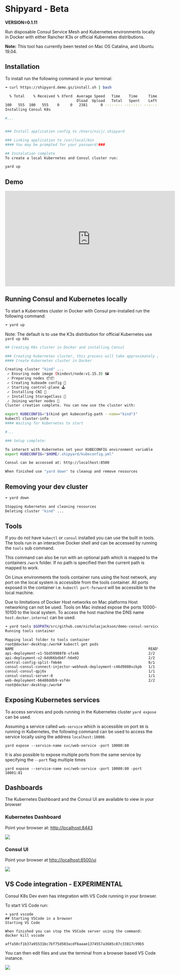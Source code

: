 # Shipyard - Beta

**VERSION=0.1.11**

Run disposable Consul Service Mesh and Kubernetes environments locally in Docker with either Rancher K3s or official
Kubernetes distributions.

**Note:** This tool has currently been tested on Mac OS Catalina, and Ubuntu 19.04.

## Installation
To install run the following command in your terminal:

```bash
➜ curl https://shipyard.demo.gs/install.sh | bash
```

```bash
  % Total    % Received % Xferd  Average Speed   Time    Time     Time  Current
                                 Dload  Upload   Total   Spent    Left  Speed
100   555  100   555    0     0   2381      0 --:--:-- --:--:-- --:--:--  2381
Installing Consul K8s

#...


### Install application config to /Users/nicj/.shipyard

### Linking application to /usr/local/bin
#### You may be prompted for your password!###

## Instalation complete
To create a local Kubernetes and Consul cluster run:

yard up
```

## Demo

<iframe width="560" height="315" src="https://www.youtube.com/embed/FK0LtLDQLJc" frameborder="0" allow="accelerometer; autoplay; encrypted-media; gyroscope; picture-in-picture" allowfullscreen></iframe>

## Running Consul and Kubernetes locally
To start a Kubernetes cluster in Docker with Consul pre-installed run the following command:

```bash
➜ yard up
```

Note: The default is to use the K3s distribution for official Kubernetes use `yard up k8s`

```bash
## Creating K8s cluster in Docker and installing Consul

### Creating Kubernetes cluster, this process will take approximately 2 minutes
#### Create Kubernetes cluster in Docker

Creating cluster "kind" ...
 ✓ Ensuring node image (kindest/node:v1.15.3) 🖼
 ✓ Preparing nodes 📦📦
 ✓ Creating kubeadm config 📜
 ✓ Starting control-plane 🕹️
 ✓ Installing CNI 🔌
 ✓ Installing StorageClass 💾
 ✓ Joining worker nodes 🚜
Cluster creation complete. You can now use the cluster with:

export KUBECONFIG="$(kind get kubeconfig-path --name="kind")"
kubectl cluster-info
#### Waiting for Kubernetes to start

#...

### Setup complete:

To interact with Kubernetes set your KUBECONFIG environment variable
export KUBECONFIG="$HOME/.shipyard/kubeconfig.yml"

Consul can be accessed at: http://localhost:8500

When finished use "yard down" to cleanup and remove resources
```

## Removing your dev cluster

```bash
➜ yard down
```

```bash
Stopping Kubernetes and cleaning resources
Deleting cluster "kind" ...
```

## Tools
If you do not have `kubectl` or `consul` installed you can use the built in tools. The tools run in an interactive
Docker shell and can be accessed by running the `tools` sub command.

This command can also be run with an optional path which is mapped to the 
containers `/work` folder. If no path is specified then the current path is mapped to work.

On Linux environments the tools container runs using the host network, any port on the local system is accessible
from the tools container. All ports exposed in the container i.e. `kubectl port-forward` will be accessible to the
local machine.

Due to limitations of Docker Host networks on Mac platforms Host networking can not be used. Tools on Mac instead
expose the ports 10000-10100 to the local system. To access the host machine the DNS name `host.docker.internal` can
be used.

```bash
➜ yard tools $GOPATH/src/github.com/nicholasjackson/demo-consul-service-mesh/kubernetes/traffic_splitting
Running tools container

Mapping local folder to tools container
root@docker-desktop:/work# kubectl get pods
NAME                                                              READY   STATUS      RESTARTS   AGE
api-deployment-v1-5bd59988f8-sfx46                                2/2     Running     0          11m
api-deployment-v2-6dd66bdb6f-h6m92                                2/2     Running     0          11m
central-config-split-fmb4m                                        0/1     Completed   0          11m
consul-consul-connect-injector-webhook-deployment-c46d9888vzkpb   1/1     Running     0          22m
consul-consul-qpj6v                                               1/1     Running     0          22m
consul-consul-server-0                                            1/1     Running     0          22m
web-deployment-66488ddb9-vsf4n                                    2/2     Running     0          11m
root@docker-desktop:/work#
```

## Exposing Kubernetes services
To access services and pods running in the Kubernetes cluster `yard expose` can be used.

Assuming a service called `web-service` which is accessible on port `80` is running in Kubernetes, the following
command can be used to access the service locally using the address `localhost:10000`.

```
yard expose --service-name svc/web-service -port 10000:80
```

It is also possible to expose multiple ports from the same service by specifying the
`--port` flag multiple times

```
yard expose --service-name svc/web-service -port 10000:80 -port 10001:81
```

## Dashboards
The Kubernetes Dashboard and the Consul UI are available to view in your browser

### Kubernetes Dashboard
Point your browser at: [http://localhost:8443](http://localhost:8443)

![](/images/k8s_dashboard.png)

### Consul UI
Point your browser at [http://localhost:8500/ui](http://localhost:8500/ui)

![](/images/consul_ui.png)

## VS Code integration - EXPERIMENTAL
Consul K8s Dev even has integration with VS Code running in your browser.

To start VS Code run:

```
➜ yard vscode
## Starting VSCode in a browser
Starting VS Code

When finished you can stop the VSCode server using the command:
docker kill vscode

affa50cf1b37a95531bc7bf75d503acdf6aaae1374557a3685c87c33817c99b5
```

You can then edit files and use the terminal from a browser based VS Code instance.


![](/images/vscode.png)
